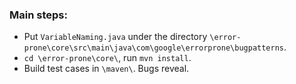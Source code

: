 ### Main steps:
- Put `VariableNaming.java` under the directory `\error-prone\core\src\main\java\com\google\errorprone\bugpatterns`.
- `cd \error-prone\core\`, run `mvn install`.
- Build test cases in `\maven\`. Bugs reveal.
